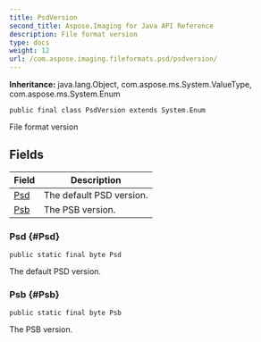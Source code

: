 ```yaml
---
title: PsdVersion
second_title: Aspose.Imaging for Java API Reference
description: File format version
type: docs
weight: 12
url: /com.aspose.imaging.fileformats.psd/psdversion/
---
```

**Inheritance:**
java.lang.Object, com.aspose.ms.System.ValueType, com.aspose.ms.System.Enum
```
public final class PsdVersion extends System.Enum
```

File format version
## Fields

| Field | Description |
| --- | --- |
| [Psd](#Psd) | The default PSD version. |
| [Psb](#Psb) | The PSB version. |
### Psd {#Psd}
```
public static final byte Psd
```


The default PSD version.

### Psb {#Psb}
```
public static final byte Psb
```


The PSB version.

